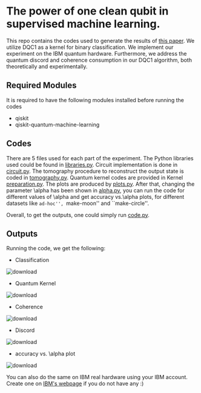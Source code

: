 # The power of one clean qubit in supervised machine learning.

This repo contains the codes used to generate the results of [this paper](https://arxiv.org/abs/2210.09275).
We utilize DQC1 as a kernel for binary classification. We implement our experiment on the IBM quantum hardware. Furthermore, we address the quantum discord and
coherence consumption in our DQC1 algorithm, both theoretically and experimentally.

## Required Modules
It is required to have the following modules installed before running the codes
- qiskit
- qiskit-quantum-machine-learning

## Codes
There are 5 files used for each part of the experiment. The Python libraries used could be found in [libraries.py](https://github.com/mahsakarimii/The-power-of-one-clean-qubit-in-supervised-machine-learning./blob/main/libraries.py).
Circuit implementation is done in [circuit.py](https://github.com/mahsakarimii/The-power-of-one-clean-qubit-in-supervised-machine-learning./blob/main/circuit.py).
The tomography procedure to reconstruct the output state is coded in [tomography.py](https://github.com/mahsakarimii/The-power-of-one-clean-qubit-in-supervised-machine-learning./blob/main/tomography.py).
Quantum kernel codes are provided in Kernel [preparation.py](https://github.com/mahsakarimii/The-power-of-one-clean-qubit-in-supervised-machine-learning./blob/main/Kernel%20preparation.py).
The plots are produced by [plots.py](https://github.com/mahsakarimii/The-power-of-one-clean-qubit-in-supervised-machine-learning./blob/main/plots.py).
After that, changing the parameter \alpha has been shown in [alpha.py](https://github.com/mahsakarimii/The-power-of-one-clean-qubit-in-supervised-machine-learning./blob/main/alpha.py), you can run the code for different values of \alpha and get accuracy vs.\alpha plots, for different datasets like ``ad-hoc'', ``make-moon'' and ``make-circle''.

Overall, to get the outputs, one could simply run [code.py](https://github.com/mahsakarimii/The-power-of-one-clean-qubit-in-supervised-machine-learning./blob/main/code.py).

## Outputs
Running the code, we get the following:

- Classification

![download](https://user-images.githubusercontent.com/67652297/208560700-3db77d75-d8cc-4b62-aa7f-782e8e7097c6.png)


- Quantum Kernel

![download](https://user-images.githubusercontent.com/67652297/208560881-e0edc2c6-d43c-490a-84e7-9b88523d7546.png)


- Coherence

![download](https://user-images.githubusercontent.com/67652297/208560931-cfcbc7b1-f2c6-42d1-8c87-bf836f22db78.png)


- Discord

![download](https://user-images.githubusercontent.com/67652297/208561011-01ac8be5-0d76-4ed2-a15f-62f7286b52a4.png)

- accuracy vs. \alpha plot

![download](https://user-images.githubusercontent.com/67652297/208753374-d062a8bd-c232-4798-bceb-4c26e61b36b2.png)

You can also do the same on IBM real hardware using your IBM account. Create one on [IBM's webpage](https://quantum-computing.ibm.com/) if you do not have any :)


